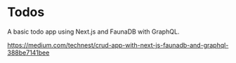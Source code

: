 # Todos

A basic todo app using Next.js and FaunaDB with GraphQL.

https://medium.com/technest/crud-app-with-next-js-faunadb-and-graphql-388be7141bee
